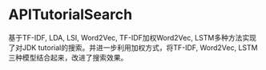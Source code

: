 # APITutorialSearch
基于TF-IDF, LDA, LSI, Word2Vec, TF-IDF加权Word2Vec, LSTM多种方法实现了对JDK tutorial的搜索。并进一步利用加权方式，将TF-IDF, Word2Vec, LSTM三种模型结合起来，改进了搜索效果。
